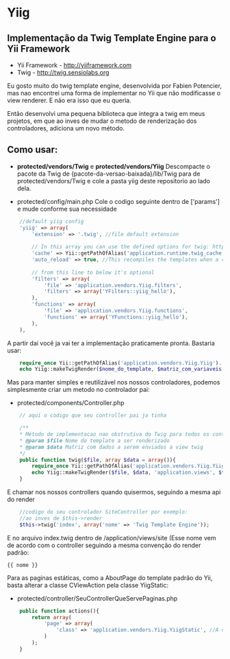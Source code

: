# Yiig
## Implementação da Twig Template Engine para o Yii Framework

* Yii Framework   - http://yiiframework.com
* Twig 				- http://twig.sensiolabs.org

Eu gosto muito do twig template engine, desenvolvida por Fabien Potencier, mas nao encontrei uma forma de implementar no Yii que não modificasse o view renderer. E não era isso que eu queria.

Então desenvolvi uma pequena biblioteca que integra a twig em meus projetos, em que ao inves de mudar o metodo de renderização dos controladores, adiciona um novo método.

## Como usar:
* **protected/vendors/Twig** e **protected/vendors/Yiig**
Descompacte o pacote da Twig de {pacote-da-versao-baixada}/lib/Twig para de protected/vendors/Twig e cole a pasta yiig deste repositorio ao lado dela.

* protected/config/main.php
Cole o codigo seguinte dentro de ['params'] e mude conforme sua necessidade

```php
	//default yiig config
	'yiig' => array(
		'extension' => '.twig', //file default extension
		
		// In this array you can use the defined options for twig: http://twig.sensiolabs.org/doc/api.html#environment-options
		'cache' => Yii::getPathOfAlias('application.runtime.twig_cache'), //false to disable cache
		'auto_reload' => true, //This recompiles the templates when a change is detected
		
		// from this line to below it's optional
		'filters' => array(
			'file' => 'application.vendors.Yiig.filters',
			'filters' => array('YFilters::yiig_hello'),
		),
		'functions' => array(
			'file' => 'application.vendors.Yiig.functions',
			'functions' => array('YFunctions::yiig_hello'),
		),
	),
```
A partir daí você ja vai ter a implementação praticamente pronta. Bastaria usar:
```php
	require_once Yii::getPathOfAlias('application.vendors.Yiig.Yiig').'.php';
	echo Yiig::makeTwigRender($nome_do_template, $matriz_com_variaveis, $caminho_das_views); //Caminho padrao das views é application.views
```

Mas para manter simples e reutilizável nos nossos controladores, podemos simplesmente criar um metodo no controlador pai:
* protected/components/Controller.php

```php
	// aqui o codigo que seu controller pai ja tinha

	/**
	* Método de implementacao nao obstrutiva do Twig para todos os controladores
	* @param $file Nome do template a ser renderizado
	* @param $data Matriz com dados a serem enviados a view twig
	*/
	public function twig($file, array $data = array()){
		require_once Yii::getPathOfAlias('application.vendors.Yiig.Yiig').'.php';
		echo Yiig::makeTwigRender($file, $data, 'application.views', $this->getId());		
	}
```

E chamar nos nossos controllers quando quisermos, seguindo a mesma api do render
```php
	//codigo do seu controlador SiteController por exemplo:
	//ao inves de $this->render
	$this->twig('index', array('nome' => 'Twig Template Engine'));
```
E no arquivo index.twig dentro de /application/views/site (Esse nome vem de acordo com o controller seguindo a mesma convenção do render padrão:
```twig
{{ nome }}
```
Para as paginas estáticas, como a AboutPage do template padrão do Yii, basta alterar a classe CViewAction pela classe YiigStatic:
* protected/controller/SeuControllerQueServePaginas.php

```php
	public function actions(){
		return array(
			'page' => array(
				'class' => 'application.vendors.Yiig.YiigStatic', //A diferença está nessa linha
			)
		);
	}
```